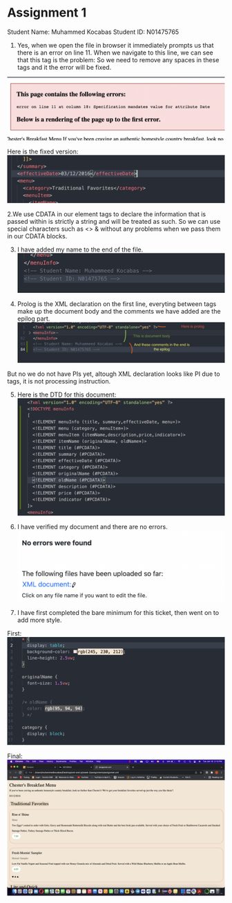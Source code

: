 # Assignment 1

Student Name: Muhammed Kocabas Student ID: N01475765

1. Yes, when we open the file in browser it immediately prompts us that there is an error on line 11. When we navigate to this line, we can see that this tag is the problem: <effective Date> So we need to remove any spaces in these tags and it the error will be fixed.

![image info](../assignments/assets/question1browser.png)

Here is the fixed version:
![image info](../assignments/assets/question1visualcode.png)

2.We use CDATA in our element tags to declare the information that is passed within is strictly a string and will be treated as such. So we can use special characters such as <> & without any problems when we pass them in our CDATA blocks.

3. I have added my name to the end of the file.
   ![image info](../assignments/assets/question3.png)

4. Prolog is the XML declaration on the first line, everyting between <menuInfo> tags make up the document body and the comments we have added are the epilog part.
   ![image info](../assignments/assets/question4.png)

But no we do not have PIs yet, altough XML declaration looks like PI due to <? ?> tags, it is not processing instruction.

5. Here is the DTD for this document:
   ![image info](../assignments/assets/question5.png)

6. I have verified my document and there are no errors.
   ![image info](../assignments/assets/question6.png)

7. I have first completed the bare minimum for this ticket, then went on to add more style.

First: ![image info](../assignments/assets/question7first.png)

Final: ![image info](../assignments/assets/question7final.png)
